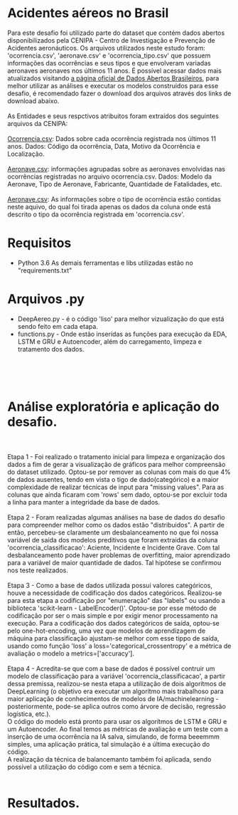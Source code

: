 <a href='https://github.com/Rafaelbo1/AcidsAeros_Desafio'></a>

# Acidentes aéreos no Brasil
Para este desafio foi utilizado parte do dataset que contém dados abertos disponibilizados pela CENIPA - Centro de Investigação e Prevenção de Acidentes aeronáuticos.
Os arquivos utilizados neste estudo foram: 'ocorrencia.csv', 'aeronave.csv' e 'ocorrencia_tipo.csv' que possuem informações das ocorrências e seus tipos e que envolveram variadas aeronaves aeronaves nos últimos 11 anos. É possível acessar dados mais atualizados visitando <a href='https://dados.gov.br/dataset/ocorrencias-aeronauticas-da-aviacao-civil-brasileira'>a página oficial de Dados Abertos Brasileiros</a>, para melhor utilizar as análises e executar os modelos construidos para esse desafio, é recomendado fazer o download dos arquivos através dos links de download abaixo.
<br>
<br>
As Entidades e seus respctivos atribuitos foram extraídos dos seguintes arquivos da CENIPA:
<br>
<br>
<a href='ocorrencia.csv'>Ocorrencia.csv</a>: Dados sobre cada ocorrência registrada nos últimos 11 anos. Dados: Código da ocorrência, Data, Motivo da Ocorrência e Localização.
<br>
<br>
<a href='aeronave.csv'>Aeronave.csv</a>: informações agrupadas sobre as aeronaves envolvidas nas ocorrências registradas no arquivo ocorrencia.csv. Dados: Modelo da Aeronave, Tipo de Aeronave, Fabricante, Quantidade de Fatalidades, etc.
<br>
<br>
<a href='ocorrencia_tipo.csv'>Aeronave.csv</a>: As informações sobre o tipo de ocorrência estão contidas neste aquivo, do qual foi tirada apenas os dados da coluna onde está descrito o tipo da ocorrência registrada em 'ocorrencia.csv'.

# Requisitos

* Python 3.6
As demais ferramentas e libs utilizadas estão no "requirements.txt"

# Arquivos .py
* DeepAereo.py - é o código 'liso' para melhor vizualização do que está sendo feito em cada etapa.
* functions.py - Onde estão inserídas as funções para execução da EDA, LSTM e GRU e Autoencoder, além do carregamento, limpeza e tratamento dos dados.


<br>
<br>
<br>

# Análise exploratória e aplicação do desafio.
<br>
<br>
Etapa 1 - Foi realizado o tratamento inicial para limpeza e organização dos dados a fim de gerar a visualização de gráficos para melhor compreensão do dataset utilizado.
Optou-se por remover as colunas com mais do que 4% de dados ausentes, tendo em vista o tigo de dado(categórico) e a maior complexidade de realizar técnicas de input para "missing values". Para as colunas que ainda ficaram com 'rows' sem dado, optou-se por excluir toda a linha para manter a integridade da base de dados.
<br>
<br>
Etapa 2 - Foram realizadas algumas análises na base de dados do desafio para compreender melhor como os dados estão "distribuidos". A partir de então, percebeu-se claramente um desbalanceamento no que foi nossa variável de saída dos modelos preditivos que foram extraidas da coluna 'ocorrencia_classificacao': Aciente, Incidente e Incidente Grave. Com tal desbalanceamento pode haver problemas de overfitting, maior aprendizado para a variável de maior quantidade de dados. Tal hipótese se confirmou nos teste realizados.
<br>
<br>
Etapa 3 - Como a base de dados utilizada possui valores categóricos, houve a necessidade de codificação dos dados categóricos. Realizou-se para esta etapa a codificação por "enumeração" das "labels" ou usando a biblioteca 'scikit-learn - LabelEncoder()'. Optou-se por esse método de codificação por ser o mais simple e por exigir menor processamento na execução.
Para a codificação dos dados categóricos de saída, optou-se pelo one-hot-encoding, uma vez que modelos de aprendizagem de máquina para classificação ajustam-se melhor com esse tippo de saída, usando como função 'loss' a loss='categorical_crossentropy' e a métrica de avaliação o modelo a metrics=['accuracy'].
<br>
<br>
Etapa 4 - Acredita-se que com a base de dados é possível contruir um modelo de classificação para a variável 'ocorrencia_classificacao', a partir dessa premissa, realizou-se nesta etapa a utilização de dois algorítmos de DeepLearning (o objetivo era executar um algorítmo mais trabalhoso para maior aplicação de conhecimentos de modelos de IA/machinelearning - posteriormente, pode-se aplica outros como árvore de decisão, regressão logística, etc.).
<br>
O código do modelo está pronto para usar os algorítmos de LSTM e GRU e um Autoencoder. Ao final temos as métricas de avaliação e um teste com a inserção de uma ocorrência na IA salva, simulando, de forma beeemmm simples, uma aplicação prática, tal simulação é a última execução do código.
<br>
A realização da técnica de balancemanto também foi aplicada, sendo possível a utilização do código com e sem a técnica.
<br>
<br>


# Resultados.


 
